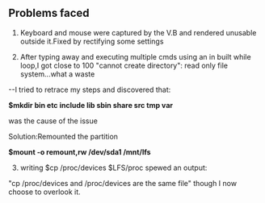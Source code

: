 ## Problems faced

1. Keyboard and mouse were captured by the V.B and rendered unusable outside it.Fixed by rectifying some settings

2. After typing away and executing multiple cmds using an in built while loop,I got close to 100 "cannot create directory": read only file system...what a waste

--I tried to retrace my steps and discovered that:

**$mkdir bin etc include lib sbin share src tmp var**

was the cause of the issue

Solution:Remounted the partition

**$mount -o remount,rw /dev/sda1 /mnt/lfs**
 
3. writing  $cp /proc/devices $LFS/proc spewed an output:

"cp /proc/devices and /proc/devices are the same file" though I now choose to overlook it. 
